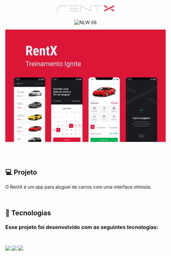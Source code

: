 <h1 align="center">
  <img alt="rentx"title="rentx" height="20" src=".github/logo.png" />
</h1>

<p align="center">
 <img src="https://img.shields.io/static/v1?label=Ignite&message=ReactNative&color=dc1637&labelColor=0A1033" alt="NLW 06" />
</p>


![cover](.github/cover.png)

</br>
</br>

## 💻  **Projeto**
O RentX é um app para aluguel de carros com uma interface otimista.

</br>

## 🚀 **Tecnologias**
### Esse projeto foi desenvolvido com as seguintes tecnologias:
</br>

[<img height="25" src="https://img.shields.io/badge/TypeScript-007ACC?style=for-the-badge&logo=typescript&logoColor=white">](https://www.typescriptlang.org/)
[<img height="25" src="https://img.shields.io/badge/React-20232A?style=for-the-badge&logo=react&logoColor=61DAFB">](https://reactjs.org)
[<img height="25" src="https://img.shields.io/badge/styled--components-DB7093?style=for-the-badge&logo=styled-components&logoColor=white">](https://styled-components.com/)

</h3>

